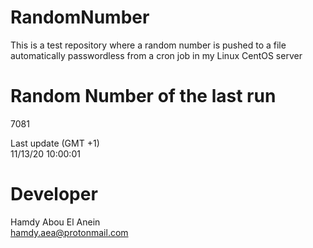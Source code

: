 # RandomNumber    
This is a test repository where a random number is pushed to a file automatically passwordless from a cron job in my Linux CentOS server    
# Random Number of the last run   
7081
      
Last update (GMT +1)    
11/13/20 10:00:01
# Developer    
Hamdy Abou El Anein   
hamdy.aea@protonmail.com
